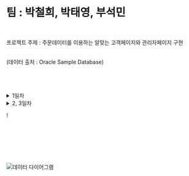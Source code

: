 # 팀 : 박철희, 박태영, 부석민
<br>

프로젝트 주제 : 주문데이터를 이용하는 알맞는 고객페이지와 관리자페이지 구현 <br>

<br>
(데이터 출처 : Oracle Sample Database)
<br>
<br><br><br><br>
<details><summary>1일차</summary><br>
  - 주제선정 <br><br>
  - 사용할 데이터 검색 및 가공 <br><br>
  - main.html 제작 및 나머지 틀 제작 <br><br>
  </details>
  

<details><summary> 2, 3일차 </summary><br>
  - guest.html 제작 <br><br>
  - admin.html 제작 <br><br>
  - py파일들 제작 및 발표준비 <br><br>
  </details>
  
 ! 
  
<br><br><br><br><br><br>
![데이터 다이어그램](https://user-images.githubusercontent.com/83930252/123186871-08c1b580-d4d4-11eb-8850-a176400ff3dd.png)


